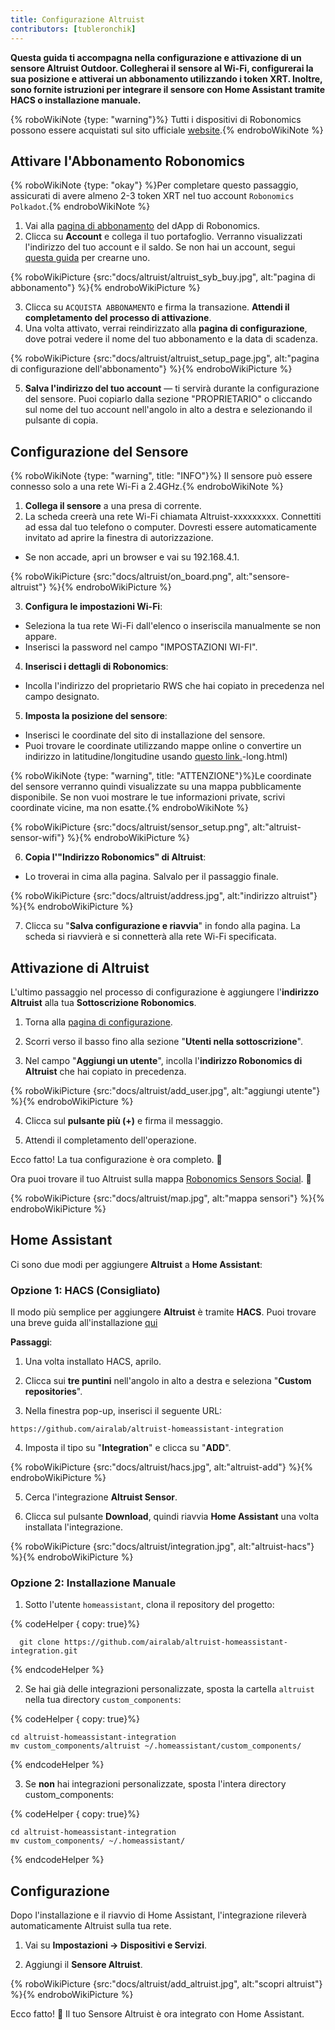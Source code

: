 ```yaml
---
title: Configurazione Altruist
contributors: [tubleronchik]
---
```


**Questa guida ti accompagna nella configurazione e attivazione di un sensore Altruist Outdoor. Collegherai il sensore al Wi-Fi, configurerai la sua posizione e attiverai un abbonamento utilizzando i token XRT. Inoltre, sono fornite istruzioni per integrare il sensore con Home Assistant tramite HACS o installazione manuale.**

{% roboWikiNote {type: "warning"}%} Tutti i dispositivi di Robonomics possono essere acquistati sul sito ufficiale [website](https://robonomics.network/devices/).{% endroboWikiNote %}

## Attivare l'Abbonamento Robonomics

{% roboWikiNote {type: "okay"} %}Per completare questo passaggio, assicurati di avere almeno 2-3 token XRT nel tuo account `Robonomics Polkadot`.{% endroboWikiNote %}

1) Vai alla [pagina di abbonamento](https://robonomics.app/#/rws-buy) del dApp di Robonomics. 
2) Clicca su **Account** e collega il tuo portafoglio. Verranno visualizzati l'indirizzo del tuo account e il saldo.
Se non hai un account, segui [questa guida](https://wiki.robonomics.network/docs/create-account-in-dapp/) per crearne uno.

{% roboWikiPicture {src:"docs/altruist/altruist_syb_buy.jpg", alt:"pagina di abbonamento"} %}{% endroboWikiPicture %}

3) Clicca su `ACQUISTA ABBONAMENTO` e firma la transazione. **Attendi il completamento del processo di attivazione**. 
4) Una volta attivato, verrai reindirizzato alla **pagina di configurazione**, dove potrai vedere il nome del tuo abbonamento e la data di scadenza.

{% roboWikiPicture {src:"docs/altruist/altruist_setup_page.jpg", alt:"pagina di configurazione dell'abbonamento"} %}{% endroboWikiPicture %}

5) **Salva l'indirizzo del tuo account** — ti servirà durante la configurazione del sensore. Puoi copiarlo dalla sezione "PROPRIETARIO" o cliccando sul nome del tuo account nell'angolo in alto a destra e selezionando il pulsante di copia.

## Configurazione del Sensore

{% roboWikiNote {type: "warning", title: "INFO"}%} Il sensore può essere connesso solo a una rete Wi-Fi a 2.4GHz.{% endroboWikiNote %}

1) **Collega il sensore** a una presa di corrente.
2) La scheda creerà una rete Wi-Fi chiamata Altruist-xxxxxxxxx. Connettiti ad essa dal tuo telefono o computer. Dovresti essere automaticamente invitato ad aprire la finestra di autorizzazione.
- Se non accade, apri un browser e vai su 192.168.4.1.

{% roboWikiPicture {src:"docs/altruist/on_board.png", alt:"sensore-altruist"} %}{% endroboWikiPicture %}

3) **Configura le impostazioni Wi-Fi**:
- Seleziona la tua rete Wi-Fi dall'elenco o inseriscila manualmente se non appare.
- Inserisci la password nel campo "IMPOSTAZIONI WI-FI".

4) **Inserisci i dettagli di Robonomics**:
- Incolla l'indirizzo del proprietario RWS che hai copiato in precedenza nel campo designato.

5) **Imposta la posizione del sensore**:
- Inserisci le coordinate del sito di installazione del sensore.
- Puoi trovare le coordinate utilizzando mappe online o convertire un indirizzo in latitudine/longitudine usando [questo link.](https://www.latlong.net/convert-address-to-lat)-long.html)

{% roboWikiNote {type: "warning", title: "ATTENZIONE"}%}Le coordinate del sensore verranno quindi visualizzate su una mappa pubblicamente disponibile. Se non vuoi mostrare le tue informazioni private, scrivi coordinate vicine, ma non esatte.{% endroboWikiNote %}

{% roboWikiPicture {src:"docs/altruist/sensor_setup.png", alt:"altruist-sensor-wifi"} %}{% endroboWikiPicture %}

6) **Copia l'"Indirizzo Robonomics" di Altruist**:
- Lo troverai in cima alla pagina. Salvalo per il passaggio finale.

{% roboWikiPicture {src:"docs/altruist/address.jpg", alt:"indirizzo altruist"} %}{% endroboWikiPicture %}

7) Clicca su "**Salva configurazione e riavvia**" in fondo alla pagina. La scheda si riavvierà e si connetterà alla rete Wi-Fi specificata.

## Attivazione di Altruist
L'ultimo passaggio nel processo di configurazione è aggiungere l'**indirizzo Altruist** alla tua **Sottoscrizione Robonomics**.

1) Torna alla [pagina di configurazione](https://robonomics.app/#/rws-setup).

2) Scorri verso il basso fino alla sezione "**Utenti nella sottoscrizione**".

3) Nel campo "**Aggiungi un utente**", incolla l'**indirizzo Robonomics di Altruist** che hai copiato in precedenza.

{% roboWikiPicture {src:"docs/altruist/add_user.jpg", alt:"aggiungi utente"} %}{% endroboWikiPicture %}

4) Clicca sul **pulsante più (+)** e firma il messaggio.

5) Attendi il completamento dell'operazione.

Ecco fatto! La tua configurazione è ora completo. 🎉

Ora puoi trovare il tuo Altruist sulla mappa [Robonomics Sensors Social](https://sensors.social/#). 🚀

{% roboWikiPicture {src:"docs/altruist/map.jpg", alt:"mappa sensori"} %}{% endroboWikiPicture %}

## Home Assistant

Ci sono due modi per aggiungere **Altruist** a **Home Assistant**:

### Opzione 1: HACS (Consigliato)

Il modo più semplice per aggiungere **Altruist** è tramite **HACS**. Puoi trovare una breve guida all'installazione [qui](https://hacs.xyz/docs/use/)

**Passaggi**:
1) Una volta installato HACS, aprilo.

2) Clicca sui **tre puntini** nell'angolo in alto a destra e seleziona "**Custom repositories**".

3) Nella finestra pop-up, inserisci il seguente URL:

```
https://github.com/airalab/altruist-homeassistant-integration
```
4) Imposta il tipo su "**Integration**" e clicca su "**ADD**".

{% roboWikiPicture {src:"docs/altruist/hacs.jpg", alt:"altruist-add"} %}{% endroboWikiPicture %}

5) Cerca l'integrazione **Altruist Sensor**.

6) Clicca sul pulsante **Download**, quindi riavvia **Home Assistant** una volta installata l'integrazione.

{% roboWikiPicture {src:"docs/altruist/integration.jpg", alt:"altruist-hacs"} %}{% endroboWikiPicture %}

### Opzione 2: Installazione Manuale

1) Sotto l'utente `homeassistant`, clona il repository del progetto:

{% codeHelper { copy: true}%}

```shell
  git clone https://github.com/airalab/altruist-homeassistant-integration.git
```

{% endcodeHelper %}

2) Se hai già delle integrazioni personalizzate, sposta la cartella `altruist` nella tua directory `custom_components`:

{% codeHelper { copy: true}%}

```
cd altruist-homeassistant-integration
mv custom_components/altruist ~/.homeassistant/custom_components/
```

{% endcodeHelper %}

3) Se **non** hai integrazioni personalizzate, sposta l'intera directory custom_components:

{% codeHelper { copy: true}%}

 ```
cd altruist-homeassistant-integration
mv custom_components/ ~/.homeassistant/
```

{% endcodeHelper %}

## Configurazione

Dopo l'installazione e il riavvio di Home Assistant, l'integrazione rileverà automaticamente Altruist sulla tua rete.

1) Vai su **Impostazioni → Dispositivi e Servizi**.

2) Aggiungi il **Sensore Altruist**.

{% roboWikiPicture {src:"docs/altruist/add_altruist.jpg", alt:"scopri altruist"} %}{% endroboWikiPicture %}

Ecco fatto! 🚀 Il tuo Sensore Altruist è ora integrato con Home Assistant.